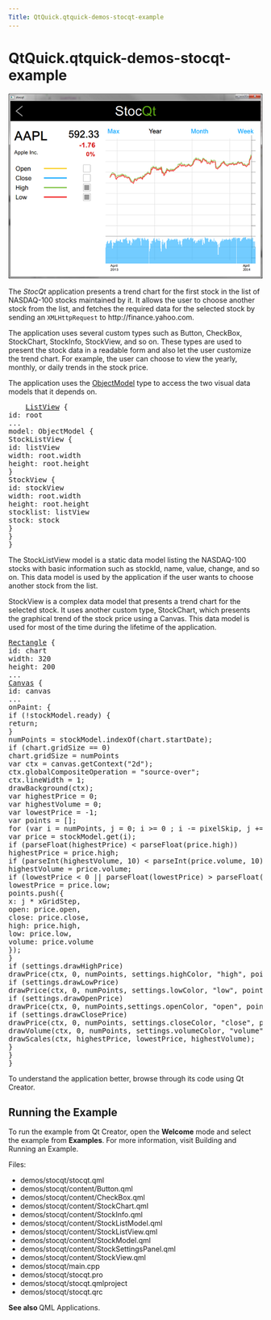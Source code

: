 ```yaml
---
Title: QtQuick.qtquick-demos-stocqt-example
---
```


# QtQuick.qtquick-demos-stocqt-example

<span class="subtitle"></span>
<!-- $$$demos/stocqt-description -->
<p class="centerAlign"><img src="../../../media/qtquick-demo-stocqt.png" alt="" /></p><p>The <i>StocQt</i> application presents a trend chart for the first stock in the list of NASDAQ-100 stocks maintained by it. It allows the user to choose another stock from the list, and fetches the required data for the selected stock by sending an <code>XMLHttpRequest</code> to http://finance.yahoo.com.</p>
<p>The application uses several custom types such as Button, CheckBox, StockChart, StockInfo, StockView, and so on. These types are used to present the stock data in a readable form and also let the user customize the trend chart. For example, the user can choose to view the yearly, monthly, or daily trends in the stock price.</p>
<p>The application uses the <a href="QtQuick.views.md#objectmodel">ObjectModel</a> type to access the two visual data models that it depends on.</p>
<pre class="qml">    <span class="type"><a href="QtQuick.ListView.md">ListView</a></span> {
<span class="name">id</span>: <span class="name">root</span>
...
<span class="name">model</span>: <span class="name">ObjectModel</span> {
<span class="type">StockListView</span> {
<span class="name">id</span>: <span class="name">listView</span>
<span class="name">width</span>: <span class="name">root</span>.<span class="name">width</span>
<span class="name">height</span>: <span class="name">root</span>.<span class="name">height</span>
}
<span class="type">StockView</span> {
<span class="name">id</span>: <span class="name">stockView</span>
<span class="name">width</span>: <span class="name">root</span>.<span class="name">width</span>
<span class="name">height</span>: <span class="name">root</span>.<span class="name">height</span>
<span class="name">stocklist</span>: <span class="name">listView</span>
<span class="name">stock</span>: <span class="name">stock</span>
}
}
}</pre>
<p>The StockListView model is a static data model listing the NASDAQ-100 stocks with basic information such as stockId, name, value, change, and so on. This data model is used by the application if the user wants to choose another stock from the list.</p>
<p>StockView is a complex data model that presents a trend chart for the selected stock. It uses another custom type, StockChart, which presents the graphical trend of the stock price using a Canvas. This data model is used for most of the time during the lifetime of the application.</p>
<pre class="qml"><span class="type"><a href="QtQuick.Rectangle.md">Rectangle</a></span> {
<span class="name">id</span>: <span class="name">chart</span>
<span class="name">width</span>: <span class="number">320</span>
<span class="name">height</span>: <span class="number">200</span>
...
<span class="type"><a href="QtQuick.Canvas.md">Canvas</a></span> {
<span class="name">id</span>: <span class="name">canvas</span>
...
<span class="name">onPaint</span>: {
<span class="keyword">if</span> (!<span class="name">stockModel</span>.<span class="name">ready</span>) {
<span class="keyword">return</span>;
}
<span class="name">numPoints</span> <span class="operator">=</span> <span class="name">stockModel</span>.<span class="name">indexOf</span>(<span class="name">chart</span>.<span class="name">startDate</span>);
<span class="keyword">if</span> (<span class="name">chart</span>.<span class="name">gridSize</span> <span class="operator">==</span> <span class="number">0</span>)
<span class="name">chart</span>.<span class="name">gridSize</span> <span class="operator">=</span> <span class="name">numPoints</span>
var <span class="name">ctx</span> = <span class="name">canvas</span>.<span class="name">getContext</span>(<span class="string">&quot;2d&quot;</span>);
<span class="name">ctx</span>.<span class="name">globalCompositeOperation</span> <span class="operator">=</span> <span class="string">&quot;source-over&quot;</span>;
<span class="name">ctx</span>.<span class="name">lineWidth</span> <span class="operator">=</span> <span class="number">1</span>;
<span class="name">drawBackground</span>(<span class="name">ctx</span>);
var <span class="name">highestPrice</span> = <span class="number">0</span>;
var <span class="name">highestVolume</span> = <span class="number">0</span>;
var <span class="name">lowestPrice</span> = -<span class="number">1</span>;
var <span class="name">points</span> = [];
<span class="keyword">for</span> (<span class="keyword">var</span> <span class="name">i</span> = <span class="name">numPoints</span>, <span class="name">j</span> = <span class="number">0</span>; <span class="name">i</span> <span class="operator">&gt;=</span> <span class="number">0</span> ; <span class="name">i</span> <span class="operator">-=</span> <span class="name">pixelSkip</span>, <span class="name">j</span> <span class="operator">+=</span> <span class="name">pixelSkip</span>) {
var <span class="name">price</span> = <span class="name">stockModel</span>.<span class="name">get</span>(<span class="name">i</span>);
<span class="keyword">if</span> (<span class="name">parseFloat</span>(<span class="name">highestPrice</span>) <span class="operator">&lt;</span> <span class="name">parseFloat</span>(<span class="name">price</span>.<span class="name">high</span>))
<span class="name">highestPrice</span> <span class="operator">=</span> <span class="name">price</span>.<span class="name">high</span>;
<span class="keyword">if</span> (<span class="name">parseInt</span>(<span class="name">highestVolume</span>, <span class="number">10</span>) <span class="operator">&lt;</span> <span class="name">parseInt</span>(<span class="name">price</span>.<span class="name">volume</span>, <span class="number">10</span>))
<span class="name">highestVolume</span> <span class="operator">=</span> <span class="name">price</span>.<span class="name">volume</span>;
<span class="keyword">if</span> (<span class="name">lowestPrice</span> <span class="operator">&lt;</span> <span class="number">0</span> <span class="operator">||</span> <span class="name">parseFloat</span>(<span class="name">lowestPrice</span>) <span class="operator">&gt;</span> <span class="name">parseFloat</span>(<span class="name">price</span>.<span class="name">low</span>))
<span class="name">lowestPrice</span> <span class="operator">=</span> <span class="name">price</span>.<span class="name">low</span>;
<span class="name">points</span>.<span class="name">push</span>({
x: <span class="name">j</span> <span class="operator">*</span> <span class="name">xGridStep</span>,
open: <span class="name">price</span>.<span class="name">open</span>,
close: <span class="name">price</span>.<span class="name">close</span>,
high: <span class="name">price</span>.<span class="name">high</span>,
low: <span class="name">price</span>.<span class="name">low</span>,
volume: <span class="name">price</span>.<span class="name">volume</span>
});
}
<span class="keyword">if</span> (<span class="name">settings</span>.<span class="name">drawHighPrice</span>)
<span class="name">drawPrice</span>(<span class="name">ctx</span>, <span class="number">0</span>, <span class="name">numPoints</span>, <span class="name">settings</span>.<span class="name">highColor</span>, <span class="string">&quot;high&quot;</span>, <span class="name">points</span>, <span class="name">highestPrice</span>, <span class="name">lowestPrice</span>);
<span class="keyword">if</span> (<span class="name">settings</span>.<span class="name">drawLowPrice</span>)
<span class="name">drawPrice</span>(<span class="name">ctx</span>, <span class="number">0</span>, <span class="name">numPoints</span>, <span class="name">settings</span>.<span class="name">lowColor</span>, <span class="string">&quot;low&quot;</span>, <span class="name">points</span>, <span class="name">highestPrice</span>, <span class="name">lowestPrice</span>);
<span class="keyword">if</span> (<span class="name">settings</span>.<span class="name">drawOpenPrice</span>)
<span class="name">drawPrice</span>(<span class="name">ctx</span>, <span class="number">0</span>, <span class="name">numPoints</span>,<span class="name">settings</span>.<span class="name">openColor</span>, <span class="string">&quot;open&quot;</span>, <span class="name">points</span>, <span class="name">highestPrice</span>, <span class="name">lowestPrice</span>);
<span class="keyword">if</span> (<span class="name">settings</span>.<span class="name">drawClosePrice</span>)
<span class="name">drawPrice</span>(<span class="name">ctx</span>, <span class="number">0</span>, <span class="name">numPoints</span>, <span class="name">settings</span>.<span class="name">closeColor</span>, <span class="string">&quot;close&quot;</span>, <span class="name">points</span>, <span class="name">highestPrice</span>, <span class="name">lowestPrice</span>);
<span class="name">drawVolume</span>(<span class="name">ctx</span>, <span class="number">0</span>, <span class="name">numPoints</span>, <span class="name">settings</span>.<span class="name">volumeColor</span>, <span class="string">&quot;volume&quot;</span>, <span class="name">points</span>, <span class="name">highestVolume</span>);
<span class="name">drawScales</span>(<span class="name">ctx</span>, <span class="name">highestPrice</span>, <span class="name">lowestPrice</span>, <span class="name">highestVolume</span>);
}
}
}</pre>
<p>To understand the application better, browse through its code using Qt Creator.</p>
<h2 id="running-the-example">Running the Example</h2>
<p>To run the example from Qt Creator, open the <b>Welcome</b> mode and select the example from <b>Examples</b>. For more information, visit Building and Running an Example.</p>
<p>Files:</p>
<ul>
<li>demos/stocqt/stocqt.qml</li>
<li>demos/stocqt/content/Button.qml</li>
<li>demos/stocqt/content/CheckBox.qml</li>
<li>demos/stocqt/content/StockChart.qml</li>
<li>demos/stocqt/content/StockInfo.qml</li>
<li>demos/stocqt/content/StockListModel.qml</li>
<li>demos/stocqt/content/StockListView.qml</li>
<li>demos/stocqt/content/StockModel.qml</li>
<li>demos/stocqt/content/StockSettingsPanel.qml</li>
<li>demos/stocqt/content/StockView.qml</li>
<li>demos/stocqt/main.cpp</li>
<li>demos/stocqt/stocqt.pro</li>
<li>demos/stocqt/stocqt.qmlproject</li>
<li>demos/stocqt/stocqt.qrc</li>
</ul>
<p><b>See also </b>QML Applications.</p>
<!-- @@@demos/stocqt -->
